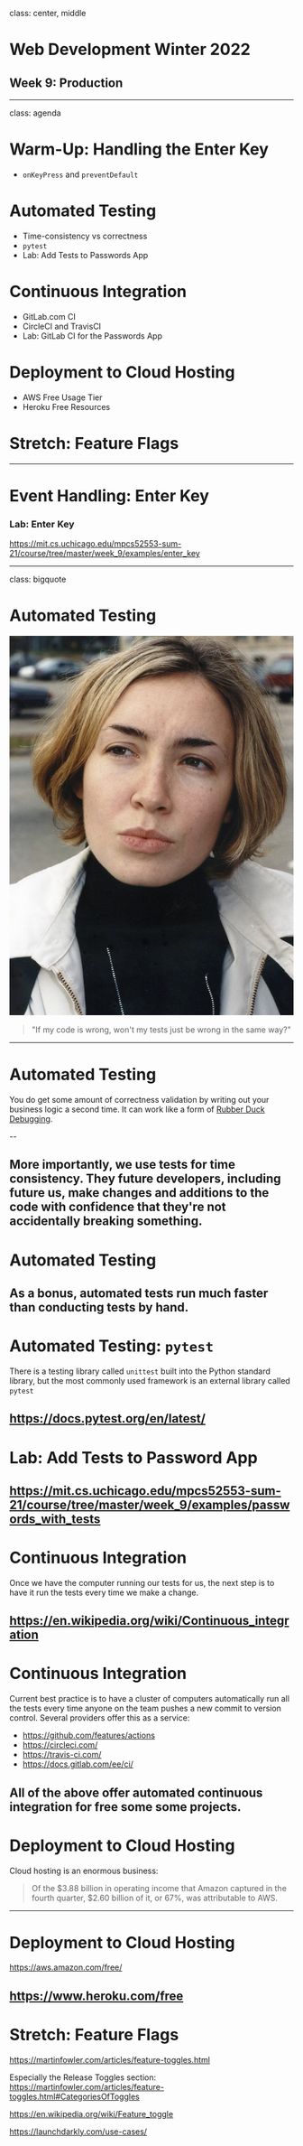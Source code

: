 class: center, middle

# Web Development Winter 2022
## Week 9: Production
---

class: agenda

# Warm-Up: Handling the Enter Key
- `onKeyPress` and `preventDefault`

# Automated Testing
- Time-consistency vs correctness
- `pytest`
- Lab: Add Tests to Passwords App

# Continuous Integration
- GitLab.com CI
- CircleCI and TravisCI
- Lab: GitLab CI for the Passwords App

# Deployment to Cloud Hosting
- AWS Free Usage Tier
- Heroku Free Resources

# Stretch: Feature Flags
---

# Event Handling: Enter Key
### Lab: Enter Key
https://mit.cs.uchicago.edu/mpcs52553-sum-21/course/tree/master/week_9/examples/enter_key

---

class: bigquote

# Automated Testing

![Woman from The Onion](images/americanvoices6.jpg)
> &quot;If my code is wrong, won't my tests just be wrong in the same way?&quot;
---

# Automated Testing

You do get some amount of correctness validation by writing out your business
logic a second time. It can work like a form of [Rubber Duck Debugging](https://en.wikipedia.org/wiki/Rubber_duck_debugging).

--

More importantly, we use tests for **time consistency**. They future developers,
including future us, make changes and additions to the code with **confidence
that they're not accidentally breaking something**.
---

# Automated Testing

As a bonus, automated tests run much faster than conducting tests by hand.
---

# Automated Testing: `pytest`

There is a testing library called `unittest` built into the Python standard
library, but the most commonly used framework is an external library called
`pytest`

https://docs.pytest.org/en/latest/
---

# Lab: Add Tests to Password App

https://mit.cs.uchicago.edu/mpcs52553-sum-21/course/tree/master/week_9/examples/passwords_with_tests
---

# Continuous Integration

Once we have the computer running our tests for us, the next step is to have it
run the tests every time we make a change.

https://en.wikipedia.org/wiki/Continuous_integration
---

# Continuous Integration

Current best practice is to have a cluster of computers automatically run all
the tests every time anyone on the team pushes a new commit to version control.
Several providers offer this as a service:
- https://github.com/features/actions
- https://circleci.com/
- https://travis-ci.com/
- https://docs.gitlab.com/ee/ci/

All of the above offer automated continuous integration for free some some
projects.
---

# Deployment to Cloud Hosting

Cloud hosting is an enormous business:

> Of the $3.88 billion in operating income that Amazon captured in the fourth
quarter, $2.60 billion of it, or 67%, was attributable to AWS.
---

# Deployment to Cloud Hosting

https://aws.amazon.com/free/

https://www.heroku.com/free
---

# Stretch: Feature Flags

https://martinfowler.com/articles/feature-toggles.html

Especially the Release Toggles section: https://martinfowler.com/articles/feature-toggles.html#CategoriesOfToggles

https://en.wikipedia.org/wiki/Feature_toggle

https://launchdarkly.com/use-cases/
